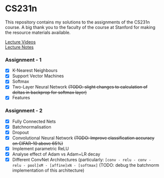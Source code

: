# CS231n

This repository contains my solutions to the assignments of the CS231n course. A big thank you to the faculty of the course at Stanford for making the resource materials available.

[Lecture Videos](https://www.youtube.com/channel/UCPk8m_r6fkUSYmvgCBwq-sw/videos)  
[Lecture Notes](http://cs231n.github.io/)

### Assignment - 1 
* [x] K-Nearest Neighbours
* [x] Support Vector Machines
* [x] Softmax
* [x] Two-Layer Neural Network ~~(TODO: slight changes to calculation of deltas in backprop for softmax layer)~~
* [x] Features

### Assignment - 2
* [x] Fully Connected Nets
* [x] Batchnormalisation
* [x] Dropout
* [x] Convolutional Neural Network ~~(TODO: Improve classification accuracy on CIFAR-10 above 65%)~~
* [x] Implement parametric ReLU
* [x] Analyse effect of Adam vs Adam+LR decay
* [x] Different ConvNet Architectures (particularly: `[conv - relu - conv - relu - pool]xM - [affine]xN - [softmax]` (TODO: debug the batchnorm implementation of this architecture)
